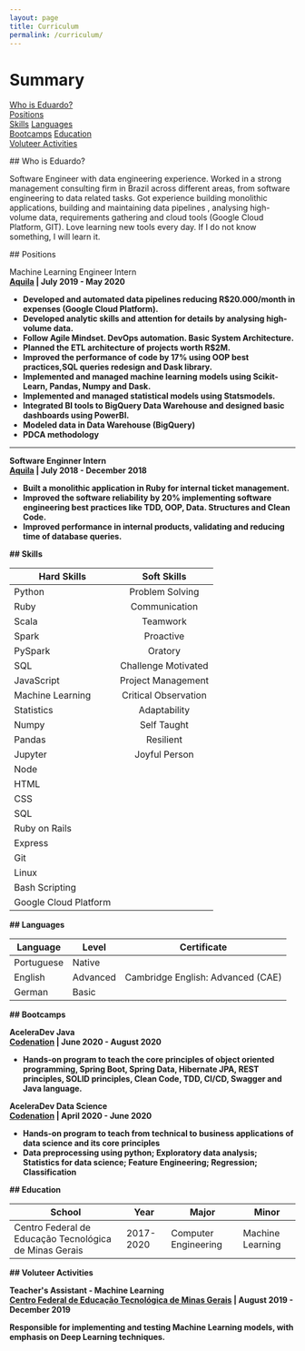 ```yaml
---
layout: page
title: Curriculum
permalink: /curriculum/
---
```


# Summary
[Who is Eduardo?](#who)  
[Positions](#positions)  
[Skills](#skills) 
[Languages](#languages)  
[Bootcamps](#bootcamp)
[Education](#education)    
[Voluteer Activities](#voluteer)

<a name="who"/>
## Who is Eduardo?

Software Engineer with data engineering experience. Worked in a strong management consulting firm in Brazil across different
areas, from software engineering to data related tasks. Got experience building monolithic applications, building and
maintaining data pipelines , analysing high-volume data, requirements gathering and cloud tools (Google Cloud Platform, GIT).
Love learning new tools every day. If I do not know something, I will learn it.

<a name="positions"/>
## Positions

Machine Learning Engineer Intern<br>
<b><a href='https://www.aquila.com.br/language/en/'>Aquila</a><b> | July 2019 - May 2020

- Developed and automated data pipelines reducing R$20.000/month in expenses (Google Cloud Platform).
- Developed analytic skills and attention for details by analysing high-volume data.
- Follow Agile Mindset. DevOps automation. Basic System Architecture.
- Planned the ETL architecture of projects worth R$2M.
- Improved the performance of code by 17% using OOP best practices,SQL queries redesign and Dask library.
- Implemented and managed machine learning models using Scikit-Learn, Pandas, Numpy and Dask.
- Implemented and managed statistical models using Statsmodels.
- Integrated BI tools to BigQuery Data Warehouse and designed basic dashboards using PowerBI.
- Modeled data in Data Warehouse (BigQuery)
- PDCA methodology

---
Software Enginner Intern<br>
<b><a href='https://www.aquila.com.br/language/en/'>Aquila</a><b> | July 2018 - December 2018

- Built a monolithic application in Ruby for internal ticket management.
- Improved the software reliability by 20% implementing software engineering best practices like TDD, OOP, Data.
Structures and Clean Code.
- Improved performance in internal products, validating and reducing time of database queries.

<a name="skills"/>
## Skills

| Hard Skills       | Soft Skills   | 
| ------------------|:-------------:|
| Python            | Problem Solving     |     
| Ruby              | Communication       | 
| Scala             | Teamwork            |
| Spark             | Proactive           |
| PySpark           | Oratory             |
| SQL               | Challenge Motivated |
| JavaScript        | Project Management  |
| Machine Learning  | Critical Observation|
| Statistics        | Adaptability        |
| Numpy             | Self Taught         |
| Pandas            | Resilient           |
| Jupyter           | Joyful Person       |    
| Node              ||
| HTML              ||
| CSS               ||
| SQL               ||
| Ruby on Rails ||
| Express ||
| Git ||
| Linux ||
| Bash Scripting ||
| Google Cloud Platform ||

<a name="languages"/>
## Languages

|Language| Level |Certificate|
|--------|-------|:---------:|
|Portuguese| Native||
|English| Advanced| Cambridge English: Advanced (CAE) |
|German| Basic||

<a name="bootcamps"/>
## Bootcamps

AceleraDev Java<br>
<b><a href='https://codenation.dev/'>Codenation</a><b> | June 2020 - August 2020

- Hands-on program to teach the core principles of object oriented programming, Spring Boot, Spring Data, Hibernate JPA,
REST principles, SOLID principles, Clean Code, TDD, CI/CD, Swagger and Java language.

AceleraDev Data Science<br>
<b><a href='https://codenation.dev/'>Codenation</a><b> | April 2020 - June 2020

- Hands-on program to teach from technical to business applications of data science and its core principles
- Data preprocessing using python; Exploratory data analysis; Statistics for data science; Feature Engineering; Regression;
Classification


<a name="education"/>
## Education

| School | Year | Major | Minor |
|--------|------|-------|-------|
|Centro Federal de Educação Tecnológica de Minas Gerais| 2017-2020| Computer Engineering | Machine Learning |

<a name="voluteer"/>
## Voluteer Activities

Teacher's Assistant - Machine Learning <br>
<b><a href='https://www.cefetmg.br/'>Centro Federal de Educação Tecnológica de Minas Gerais</a><b> | August 2019 - December 2019

Responsible for implementing and testing Machine Learning models, with emphasis on Deep Learning techniques.